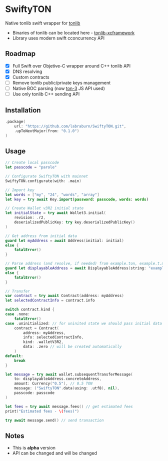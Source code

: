 # SwiftyTON

Native tonlib swift wrapper for [tonlib](https://github.com/labraburn/ton)

- Binaries of tonlib can be located here - [tonlib-xcframework](https://github.com/labraburn/tonlib-xcframework)
- Library uses modern swift cconcurrency API

## Roadmap
- [x] Full Swift over Objetive-C wrapper around C++ tonlib API
- [x] DNS resolving
- [x] Custom contracts
- [ ] Remove tonlib public/private keys management
- [ ] Native BOC parsing (now [ton-3](https://github.com/tonstack/ton3) JS API used)
- [ ] Use only tonlib C++ sending API

## Installation
```swift
.package(
    url: "https://github.com/labraburn/SwiftyTON.git",
    .upToNextMajor(from: "0.1.0")
)
```
## Usage
```swift
// Create local passcode
let passcode = "parole"

// Configurate SwiftyTON with mainnet
SwiftyTON.configurate(with: .main)

// Import key
let words = ["my", "24", "words", "array"]
let key = try await Key.import(password: passcode, words: words)

// Create Wallet v3R2 initial state
let initialState = try await Wallet3.initial(
    revision: .r2,
    deserializedPublicKey: try key.deserializedPublicKey()
)

// Get address from initial data
guard let myAddress = await Address(initial: initial)
else {
    fatalError()
}

// Parse address (and resolve, if needed) from example.ton, example.t.me or simple address string
guard let displayableAddress = await DisplayableAddress(string: "example.ton")
else {
    fatalError()
}

// Transfer
var contract = try await Contract(address: myAddress)
let selectedContractInfo = contract.info

switch contract.kind {
case .none:
    fatalError()
case .uninitialized: // for uninited state we should pass initial data
    contract = Contract(
        address: myAddress,
        info: selectedContractInfo,
        kind: .walletV3R2,
        data: .zero // will be created automatically
    )
default:
    break
}

let message = try await wallet.subsequentTransferMessage(
    to: displayableAddress.concreteAddress,
    amount: Currency("0.5"), // 0.5 TON
    message: ("SwiftyTON".data(using: .utf8), nil),
    passcode: passcode
)

let fees = try await message.fees() // get estimated fees
print("Estimated fees - \(fees)")

try await message.send() // send transaction
```

## Notes
- This is **alpha** version
- API can be changed and will be changed
